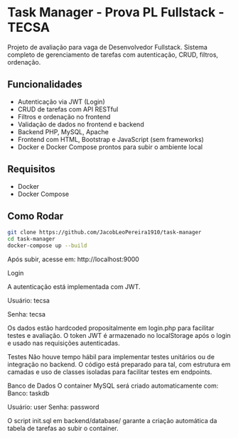 # Task Manager - Prova PL Fullstack - TECSA

Projeto de avaliação para vaga de Desenvolvedor Fullstack. Sistema completo de gerenciamento de tarefas com autenticação, CRUD, filtros, ordenação.

## Funcionalidades

- Autenticação via JWT (Login)
- CRUD de tarefas com API RESTful
- Filtros e ordenação no frontend
- Validação de dados no frontend e backend
- Backend PHP, MySQL, Apache
- Frontend com HTML, Bootstrap e JavaScript (sem frameworks)
- Docker e Docker Compose prontos para subir o ambiente local

## Requisitos

- Docker
- Docker Compose

## Como Rodar

```bash
git clone https://github.com/JacobLeoPereira1910/task-manager
cd task-manager
docker-compose up --build

```



Após subir, acesse em: http://localhost:9000

Login

A autenticação está implementada com JWT.

Usuário: tecsa



Senha: tecsa

Os dados estão hardcoded propositalmente em login.php para facilitar testes e avaliação. O token JWT é armazenado no localStorage após o login e usado nas requisições autenticadas.



Testes
Não houve tempo hábil para implementar testes unitários ou de integração no backend. O código está preparado para tal, com estrutura em camadas e uso de classes isoladas para facilitar testes em endpoints.

Banco de Dados
O container MySQL será criado automaticamente com:
Banco: taskdb

Usuário: user
Senha: password

O script init.sql em backend/database/ garante a criação automática da tabela de tarefas ao subir o container.


